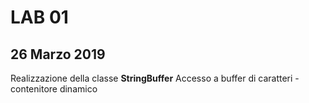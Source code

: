 # LAB 01
## 26 Marzo 2019

Realizzazione della classe **StringBuffer** Accesso a buffer di caratteri - contenitore dinamico